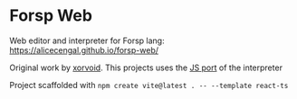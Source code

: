 # Forsp Web

Web editor and interpreter for Forsp lang: https://alicecengal.github.io/forsp-web/

Original work by [xorvoid](https://github.com/xorvoid/forsp). 
This projects uses the [JS port](https://github.com/AliceCengal/forsp-js?tab=readme-ov-file) of the interpreter

Project scaffolded with `npm create vite@latest . -- --template react-ts`
